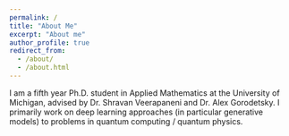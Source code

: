 ```yaml
---
permalink: /
title: "About Me"
excerpt: "About me"
author_profile: true
redirect_from: 
  - /about/
  - /about.html
---
```


I am a fifth year Ph.D. student in Applied Mathematics at the University of Michigan, advised by Dr. Shravan 
Veerapaneni and Dr. Alex Gorodetsky. I primarily work on deep learning approaches (in particular generative models) to problems in quantum computing /
quantum physics. 